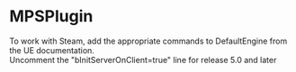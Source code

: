 # MPSPlugin

To work with Steam, add the appropriate commands to DefaultEngine from the UE documentation.  
Uncomment the "bInitServerOnClient=true" line for release 5.0 and later
